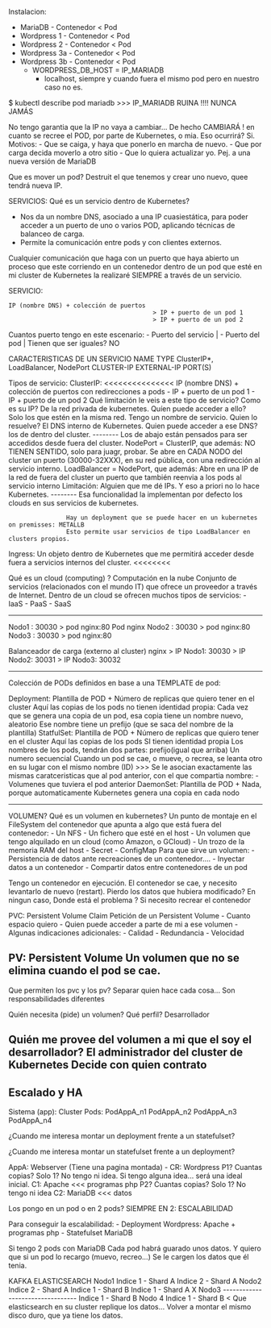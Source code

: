 Instalacion:
- MariaDB       - Contenedor   <   Pod
- Wordpress 1   - Contenedor   <   Pod
- Wordpress 2   - Contenedor   <   Pod
- Wordpress 3a  - Contenedor   <   Pod
- Wordpress 3b  - Contenedor   <   Pod
    - WORDPRESS_DB_HOST = IP_MARIADB
        - localhost, siempre y cuando fuera el mismo pod
                     pero en nuestro caso no es.      

$ kubectl describe pod mariadb >>> IP_MARIADB
    RUINA !!!! NUNCA JAMÁS

No tengo garantia que la IP no vaya a cambiar...
De hecho CAMBIARÁ ! en cuanto se recree el POD, por parte de Kubernetes, o mia.
Eso ocurrirá? Si. Motivos:
    - Que se caiga, y haya que ponerlo en marcha de nuevo.
    - Que por carga decida moverlo a otro sitio
    - Que lo quiera actualizar yo. Pej. a una nueva versión de MariaDB

Que es mover un pod?
    Destruit el que tenemos y crear uno nuevo, quee tendrá nueva IP.
    
SERVICIOS:
Qué es un servicio dentro de Kubernetes?
- Nos da un nombre DNS, asociado a una IP cuasiestática, 
  para poder acceder a un puerto de uno o varios POD, aplicando técnicas de balanceo de carga.
- Permite la comunicación entre pods y con clientes externos.

Cualquier comunicación que haga con un puerto que haya abierto un proceso que este corriendo
en un contenedor dentro de un pod que esté en mi cluster de Kubernetes la realizaré
SIEMPRE a través de un servicio.

SERVICIO:
    
    IP (nombre DNS) + colección de puertos
                                            > IP + puerto de un pod 1
                                            > IP + puerto de un pod 2

Cuantos puerto tengo en este escenario:
    - Puerto del servicio   |
    - Puerto del pod        |  Tienen que ser iguales? NO

CARACTERISTICAS DE UN SERVICIO
    NAME
    TYPE            ClusterIP*, LoadBalancer, NodePort
    CLUSTER-IP
    EXTERNAL-IP
    PORT(S)
    
Tipos de servicio:
    ClusterIP:   <<<<<<<<<<<<<<<
        IP (nombre DNS) + colección de puertos con redirecciones a pods
                                            - IP + puerto de un pod 1
                                            - IP + puerto de un pod 2
        Qué limitación le veis a este tipo de servicio?
            Como es su IP? De la red privada de kubernetes.
                Quíen puede acceder a ello? Solo los que estén en la misma red.
            Tengo un nombre de servicio. Quien lo resuelve?
                El DNS interno de Kubernetes.
                Quien puede acceder a ese DNS? los de dentro del cluster.
    -------- Los de abajo están pensados para ser accedidos desde fuera del cluster.
    NodePort = ClusterIP, que además:   NO TIENEN SENTIDO, solo para juagr, probar.
        Se abre en CADA NODO del cluster un puerto (30000-32XXX), en su red pública,
        con una redirección al servicio interno.
    LoadBalancer = NodePort, que además:
        Abre en una IP de la red de fuera del cluster un puerto que también reenvia a los pods
            al servicio interno
        Limitación: Alguien que me dé IPs. Y eso a priori no lo hace Kubernetes.
                                                 --------
                    Esa funcionalidad la implementan por defecto los clouds en sus servicios de kubernetes.
                    
                    Hay un deployment que se puede hacer en un kubernetes on premisses: METALLB
                    Esto permite usar servicios de tipo LoadBalancer en clusters propios.


Ingress: Un objeto dentro de Kubernetes que me permitirá acceder desde fuera a 
servicios internos del cluster.   <<<<<<<<

Qué es un cloud (computing) ? Computación en la nube
    Conjunto de servicios (relacionados con el mundo IT) que ofrece un proveedor a través de Internet.
    Dentro de un cloud se ofrecen muchos tipos de servicios:
        - IaaS
        - PaaS
        - SaaS
        
------------------------
Nodo1   : 30030 > pod nginx:80
    Pod nginx
Nodo2   : 30030 > pod nginx:80
Nodo3   : 30030 > pod nginx:80

Balanceador de carga (externo al cluster)
nginx > IP Nodo1: 30030
      > IP Nodo2: 30031
      > IP Nodo3: 30032

--------------------------

Colección de PODs definidos en base a una TEMPLATE de pod:

Deployment:
    Plantilla de POD + Número de replicas que quiero tener en el cluster
    Aquí las copias de los pods no tienen identidad propia:
        Cada vez que se genera una copia de un pod, esa copia tiene un nombre nuevo, aleatorio
            Ese nombre tiene un prefijo (que se saca del nombre de la plantilla)
StatfulSet:
    Plantilla de POD + Número de replicas que quiero tener en el cluster
    Aquí las copias de los pods SI tienen identidad propia
        Los nombres de los pods, tendrán dos partes:
            prefijo(igual que arriba)
            Un numero secuencial
        Cuando un pod se cae, o mueve, o recrea, se leanta otro en su lugar con el mismo nombre (ID)
            >>> Se le asocian exactamente las mismas caratceristicas que al pod anterior, con el que compartia nombre:
                - Volumenes que tuviera el pod anterior
DaemonSet:
    Plantilla de POD + Nada, porque automaticamente Kubernetes genera una copia en cada nodo

---------------------------------------------
VOLUMEN?
Qué es un volumen en kubernetes?
Un punto de montaje en el FileSystem del contenedor que apunta a algo que está fuera del contenedor:
    - Un NFS
    - Un fichero que esté en el host
    - Un volumen que tengo alquilado en un cloud (como Amazon, o GCloud)
    - Un trozo de la memoria RAM del host
    - Secret
    - ConfigMap
Para que sirve un volumen:
    - Persistencia de datos ante recreaciones de un contenedor....
    - Inyectar datos a un contenedor
    - Compartir datos entre contenedores de un pod

Tengo un contenedor en ejecución. El contenedor se cae, y necesito levantarlo de nuevo (restart).
    Pierdo los datos que hubiera modificado? En ningun caso,
Donde está el problema ? Si necesito recrear el contenedor

PVC: Persistent Volume Claim
Petición de un Persistent Volume
    - Cuanto espacio quiero
    - Quien puede acceder a parte de mi a ese volumen 
    - Algunas indicaciones adicionales:
        - Calidad
        - Redundancia
        - Velocidad

PV: Persistent Volume
Un volumen que no se elimina cuando el pod se cae.
--------
Que permiten los pvc y los pv?
Separar quien hace cada cosa... Son responsabilidades diferentes

Quién necesita (pide) un volumen? Qué perfil?
    Desarrollador

Quién me provee del volumen a mi que el soy el desarrollador?
    El administrador del cluster de Kubernetes
        Decide con quien contrato
------------------------------------------------------------
Escalado y HA
-------------------
Sistema (app):
Cluster Pods:
    PodAppA_n1
    PodAppA_n2
    PodAppA_n3
    PodAppA_n4

¿Cuando me interesa montar un deployment frente a un statefulset?

¿Cuando me interesa montar un statefulset frente a un deployment?

AppA: Webserver (Tiene una pagina montada) - CR: Wordpress
    P1? Cuantas copias? Solo 1? No tengo ni idea. Si tengo alguna idea... será una ideal inicial.
        C1: Apache  <<< programas php
    P2? Cuantas copias? Solo 1? No tengo ni idea
        C2: MariaDB <<< datos

Los pongo en un pod o en 2 pods?
SIEMPRE EN 2: ESCALABILIDAD

Para conseguir la escalabilidad:
    - Deployment
        Wordpress: Apache + programas php
    - Statefulset
        MariaDB
        
Si tengo 2 pods con MariaDB
    Cada pod habrá guarado unos datos. Y quiero que si un pod lo recargo (muevo, recreo...)
        Se le cargen los datos que él tenia.
        

KAFKA
ELASTICSEARCH
    Nodo1
        Indice 1 - Shard A
        Indice 2 - Shard A
    Nodo2
        Indice 2 - Shard A
        Indice 1 - Shard B
        Indice 1 - Shard A
X    Nodo3
---------------------------------        Indice 1 - Shard B
    Nodo 4
        Indice 1 - Shard B    < Que elasticsearch en su cluster replique los datos...
        Volver a montar el mismo disco duro, que ya tiene los datos.
        